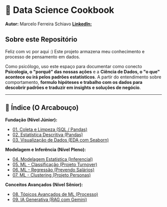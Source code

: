# 🚀 Data Science Cookbook

**Autor:** Marcelo Ferreira Schiavo
[**LinkedIn:** ](https://www.linkedin.com/in/marceloschiavo/)

## Sobre este Repositório

Feliz com vc por aqui :)
Este projeto armazena meu conhecimento e processo de pensamento em dados.

Como psicólogo, uso este espaço para documentar como conecto **Psicologia, o "porquê" das nossas ações** e a **Ciência de Dados, o "o que" acontece ou irá pelos padrões estatísticos**.
A partir do entendimento sobre comportamento, **formulo hipóteses e trabalho com os dados para descobrir padrões e traduzir em insights e soluções de negócio**.

---

## 📖 Índice (O Arcabouço)

**Fundação (Nível Júnior):**
* [01. Coleta e Limpeza (SQL / Pandas)](./01_Coleta_e_Limpeza.ipynb)
* [02. Estatística Descritiva (Pandas)](./02_Estatistica_Descritiva.ipynb)
* [03. Visualização de Dados (EDA com Seaborn)](./03_Visualizacao_de_Dados_(EDA).ipynb)

**Modelagem e Inferência (Nível Pleno):**
* [04. Modelagem Estatística (Inferencial)](./04_Modelagem_Estatistica_(Inferencial).ipynb)
* [05. ML - Classificação (Projeto Turnover)](./05_ML_Classificacao_(Supervisionado).ipynb)
* [06. ML - Regressão (Prevendo Salários)](./06_ML_Regressao_(Supervisionado).ipynb)
* [07. ML - Clustering (Projeto Personas)](./07_ML_Clustering_(Nao_Supervisionado).ipynb)

**Conceitos Avançados (Nível Sênior):**
* [08. Tópicos Avançados de ML (Processo)](./08_ML_Conceitos_Avancados.ipynb)
* [09. IA Generativa (RAG com Gemini)](./09_IA_Generativa_(RAG_com_Gemini).ipynb)
